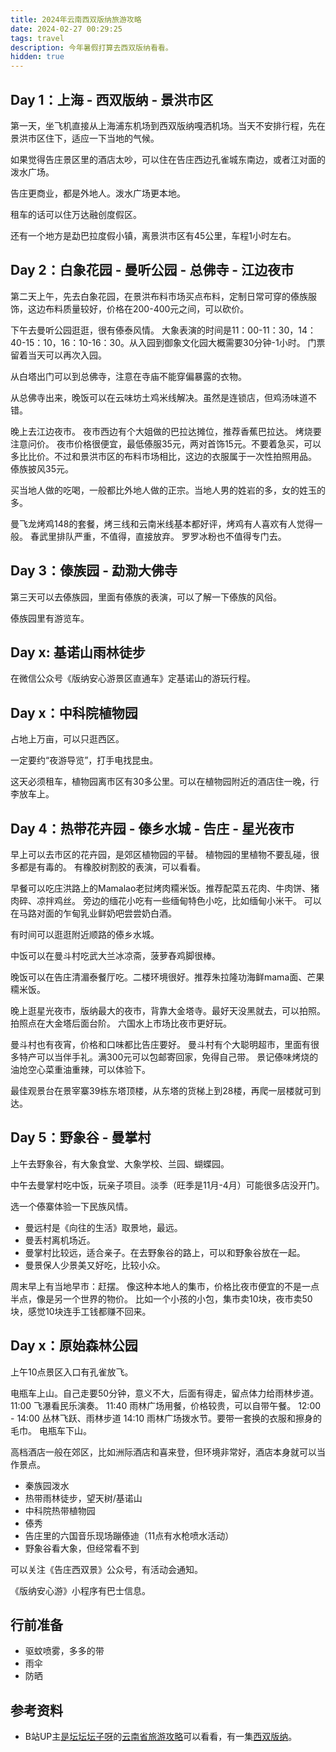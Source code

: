 ```yaml
---
title: 2024年云南西双版纳旅游攻略
date: 2024-02-27 00:29:25
tags: travel
description: 今年暑假打算去西双版纳看看。
hidden: true
---
```


## Day 1：上海 - 西双版纳 - 景洪市区

第一天，坐飞机直接从上海浦东机场到西双版纳嘎洒机场。当天不安排行程，先在景洪市区住下，适应一下当地的气候。

如果觉得告庄景区里的酒店太吵，可以住在告庄西边孔雀城东南边，或者江对面的泼水广场。

告庄更商业，都是外地人。泼水广场更本地。

租车的话可以住万达融创度假区。

还有一个地方是勐巴拉度假小镇，离景洪市区有45公里，车程1小时左右。

## Day 2：白象花园 - 曼听公园 - 总佛寺 - 江边夜市

第二天上午，先去白象花园，在景洪布料市场买点布料，定制日常可穿的傣族服饰，这边布料质量较好，价格在200-400元之间，可以砍价。

下午去曼听公园逛逛，很有傣泰风情。
大象表演的时间是11：00-11：30，14：40-15：10，16：10-16：30。从入园到御象文化园大概需要30分钟-1小时。
门票留着当天可以再次入园。

从白塔出门可以到总佛寺，注意在寺庙不能穿偏暴露的衣物。

从总佛寺出来，晚饭可以在云味坊土鸡米线解决。虽然是连锁店，但鸡汤味道不错。

晚上去江边夜市。
夜市西边有个大姐做的巴拉达摊位，推荐香蕉巴拉达。
烤烧要注意问价。
夜市价格很便宜，最低傣服35元，两对首饰15元。不要着急买，可以多比比价。不过和景洪市区的布料市场相比，这边的衣服属于一次性拍照用品。
傣族披风35元。

买当地人做的吃喝，一般都比外地人做的正宗。当地人男的姓岩的多，女的姓玉的多。

曼飞龙烤鸡148的套餐，烤三线和云南米线基本都好评，烤鸡有人喜欢有人觉得一般。
春武里排队严重，不值得，直接放弃。
罗罗冰粉也不值得专门去。

## Day 3：傣族园 - 勐泐大佛寺

第三天可以去傣族园，里面有傣族的表演，可以了解一下傣族的风俗。

傣族园里有游览车。

## Day x: 基诺山雨林徒步

在微信公众号《版纳安心游景区直通车》定基诺山的游玩行程。

## Day x：中科院植物园

占地上万亩，可以只逛西区。

一定要约“夜游导览”，打手电找昆虫。

这天必须租车，植物园离市区有30多公里。可以在植物园附近的酒店住一晚，行李放车上。

## Day 4：热带花卉园 - 傣乡水城 - 告庄 - 星光夜市

早上可以去市区的花卉园，是郊区植物园的平替。
植物园的里植物不要乱碰，很多都是有毒的。
有橡胶树割胶的表演，可以看看。

早餐可以吃庄洪路上的Mamalao老挝烤肉糥米饭。推荐配菜五花肉、牛肉饼、猪肉碎、凉拌鸡丝。
旁边的缅花小吃有一些缅甸特色小吃，比如缅甸小米干。
可以在马路对面的乍甸乳业鲜奶吧尝尝奶白酒。

有时间可以逛逛附近顺路的傣乡水城。

中饭可以在曼斗村吃武大兰冰凉斋，菠萝舂鸡脚很棒。

晚饭可以在告庄清湄泰餐厅吃。二楼环境很好。推荐朱拉隆功海鲜mama面、芒果糥米饭。

晚上逛星光夜市，版纳最大的夜市，背靠大金塔寺。最好天没黑就去，可以拍照。拍照点在大金塔后面台阶。
六国水上市场比夜市更好玩。

曼斗村也有夜宵，价格和口味都比告庄要好。
曼斗村有个大聪明超市，里面有很多特产可以当伴手礼。满300元可以包邮寄回家，免得自己带。
景记傣味烤烧的油炝空心菜重油重辣，可以体验下。

最佳观景台在景宰寨39栋东塔顶楼，从东塔的货梯上到28楼，再爬一层楼就可到达。

## Day 5：野象谷 - 曼掌村

上午去野象谷，有大象食堂、大象学校、兰园、蝴蝶园。

中午去曼掌村吃中饭，玩亲子项目。淡季（旺季是11月-4月）可能很多店没开门。

选一个傣寨体验一下民族风情。

- 曼远村是《向往的生活》取景地，最远。
- 曼丢村离机场近。
- 曼掌村比较远，适合亲子。在去野象谷的路上，可以和野象谷放在一起。
- 曼景保人少景美又好吃，比较小众。

周末早上有当地早市：赶摆。
像这种本地人的集市，价格比夜市便宜的不是一点半点，像是另一个世界的物价。
比如一个小孩的小包，集市卖10块，夜市卖50块，感觉10块连手工钱都赚不回来。

## Day x：原始森林公园

上午10点景区入口有孔雀放飞。

电瓶车上山。自己走要50分钟，意义不大，后面有得走，留点体力给雨林步道。
11:00 飞瀑看民乐演奏。
11:40 雨林广场用餐，价格较贵，可以自带午餐。
12:00 - 14:00 丛林飞跃、雨林步道
14:10 雨林广场拨水节。要带一套换的衣服和擦身的毛巾。
电瓶车下山。


高档酒店一般在郊区，比如洲际酒店和喜来登，但环境非常好，酒店本身就可以当作景点。

- 秦族园泼水
- 热带雨林徒步，望天树/基诺山
- 中科院热带植物园
- 傣秀
- 告庄里的六国音乐现场蹦傣迪（11点有水枪喷水活动）
- 野象谷看大象，但经常看不到

可以关注《告庄西双景》公众号，有活动会通知。

《版纳安心游》小程序有巴士信息。

## 行前准备

- 驱蚊喷雾，多多的带
- 雨伞
- 防晒

## 参考资料

- B站UP主[是坛坛坛子呀](https://space.bilibili.com/483942789)的[云南省旅游攻略](https://space.bilibili.com/483942789/channel/collectiondetail?sid=1396152)可以看看，有一集[西双版纳](https://www.bilibili.com/video/BV1yj411q72y/)。
